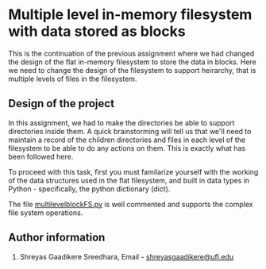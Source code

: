 # Multiple level in-memory filesystem with data stored as blocks

This is the continuation of the previous assignment where we had changed the design of the flat in-memory filesystem to store the data in blocks. Here we need to change the design of the filesystem to support heirarchy, that is multiple levels of files in the filesystem.

## Design of the project

In this assignment, we had to make the directories be able to support directories inside them. A quick brainstorming will tell us that we'll need to maintain a record of the children directories and files in each level of the filesystem to be able to do any actions on them. This is exactly what has been followed here.

To proceed with this task, first you must familarize yourself with the working of the data structures used in the flat filesystem, and built in data types in Python - specifically, the python dictionary (dict). 

The file [multilevelblockFS.py](multilevelblockFS.py) is well commented and supports the complex file system operations.

## Author information

1. Shreyas Gaadikere Sreedhara, Email - shreyasgaadikere@ufl.edu